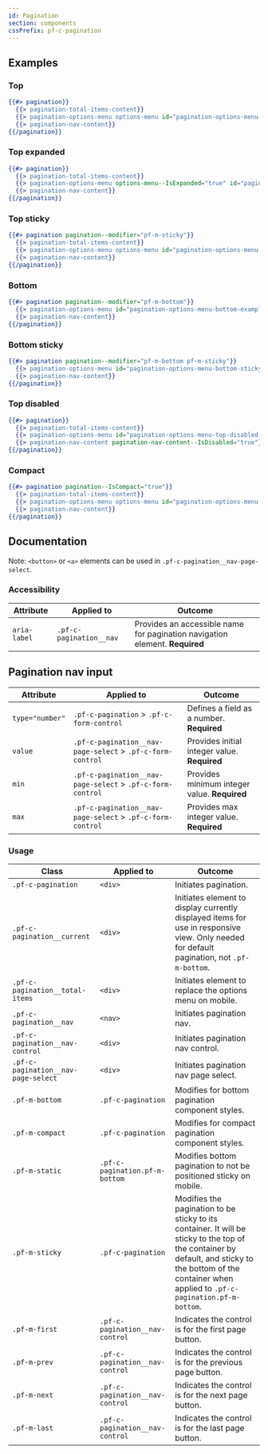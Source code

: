 ```yaml
---
id: Pagination
section: components
cssPrefix: pf-c-pagination
---
```


## Examples
### Top
```hbs isFullscreen
{{#> pagination}}
  {{> pagination-total-items-content}}
  {{> pagination-options-menu options-menu id="pagination-options-menu-top-example" options-menu--IsText="true"}}
  {{> pagination-nav-content}}
{{/pagination}}
```

### Top expanded
```hbs isFullscreen
{{#> pagination}}
  {{> pagination-total-items-content}}
  {{> pagination-options-menu options-menu--IsExpanded="true" id="pagination-options-menu-top-expanded-example" options-menu--IsText="true"}}
  {{> pagination-nav-content}}
{{/pagination}}
```

### Top sticky
```hbs isFullscreen
{{#> pagination pagination--modifier="pf-m-sticky"}}
  {{> pagination-total-items-content}}
  {{> pagination-options-menu options-menu id="pagination-options-menu-top-example" options-menu--IsText="true"}}
  {{> pagination-nav-content}}
{{/pagination}}
```

### Bottom
```hbs isFullscreen
{{#> pagination pagination--modifier="pf-m-bottom"}}
  {{> pagination-options-menu id="pagination-options-menu-bottom-example" options-menu--IsText="true" pagination-options-menu--modifier="pf-m-top"}}
  {{> pagination-nav-content}}
{{/pagination}}
```

### Bottom sticky
```hbs isFullscreen
{{#> pagination pagination--modifier="pf-m-bottom pf-m-sticky"}}
  {{> pagination-options-menu id="pagination-options-menu-bottom-sticky-example" options-menu--IsText="true" pagination-options-menu--modifier="pf-m-top"}}
  {{> pagination-nav-content}}
{{/pagination}}
```

### Top disabled
```hbs isFullscreen
{{#> pagination}}
  {{> pagination-total-items-content}}
  {{> pagination-options-menu id="pagination-options-menu-top-disabled-example" options-menu--IsText="true" options-menu-toggle--IsDisabled="true"}}
  {{> pagination-nav-content pagination-nav-content--IsDisabled="true"}}
{{/pagination}}
```

### Compact
```hbs isFullscreen
{{#> pagination pagination--IsCompact="true"}}
  {{> pagination-total-items-content}}
  {{> pagination-options-menu options-menu id="pagination-options-menu-compact-example" options-menu--IsText="true"}}
  {{> pagination-nav-content}}
{{/pagination}}
```

## Documentation
Note: `<button>` or `<a>` elements can be used in `.pf-c-pagination__nav-page-select`.

### Accessibility
| Attribute | Applied to | Outcome |
| -- | -- | -- |
| `aria-label`  | `.pf-c-pagination__nav` |  Provides an accessible name for pagination navigation element. **Required** |

## Pagination nav input

| Attribute | Applied to | Outcome |
| -- | -- | -- |
| `type="number"` | `.pf-c-pagination` > `.pf-c-form-control` | Defines a field as a number. **Required** |
| `value` | `.pf-c-pagination__nav-page-select` > `.pf-c-form-control` | Provides initial integer value. **Required** |
| `min` | `.pf-c-pagination__nav-page-select` > `.pf-c-form-control` | Provides minimum integer value. **Required** |
| `max` | `.pf-c-pagination__nav-page-select` > `.pf-c-form-control` | Provides max integer value. **Required** |

### Usage
| Class | Applied to | Outcome |
| -- | -- | -- |
| `.pf-c-pagination` | `<div>` |  Initiates pagination. |
| `.pf-c-pagination__current` | `<div>` |  Initiates element to display currently displayed items for use in responsive view. Only needed for default pagination, not `.pf-m-bottom`. |
| `.pf-c-pagination__total-items` | `<div>` | Initiates element to replace the options menu on mobile. |
| `.pf-c-pagination__nav` | `<nav>` |  Initiates pagination nav. |
| `.pf-c-pagination__nav-control` | `<div>` |  Initiates pagination nav control. |
| `.pf-c-pagination__nav-page-select` | `<div>` |  Initiates pagination nav page select. |
| `.pf-m-bottom` | `.pf-c-pagination` | Modifies for bottom pagination component styles. |
| `.pf-m-compact` | `.pf-c-pagination` | Modifies for compact pagination component styles. |
| `.pf-m-static` | `.pf-c-pagination.pf-m-bottom` | Modifies bottom pagination to not be positioned sticky on mobile. |
| `.pf-m-sticky` | `.pf-c-pagination` | Modifies the pagination to be sticky to its container. It will be sticky to the top of the container by default, and sticky to the bottom of the container when applied to `.pf-c-pagination.pf-m-bottom`. |
| `.pf-m-first` | `.pf-c-pagination__nav-control` | Indicates the control is for the first page button. |
| `.pf-m-prev` | `.pf-c-pagination__nav-control` | Indicates the control is for the previous page button. |
| `.pf-m-next` | `.pf-c-pagination__nav-control` | Indicates the control is for the next page button. |
| `.pf-m-last` | `.pf-c-pagination__nav-control` | Indicates the control is for the last page button. |
